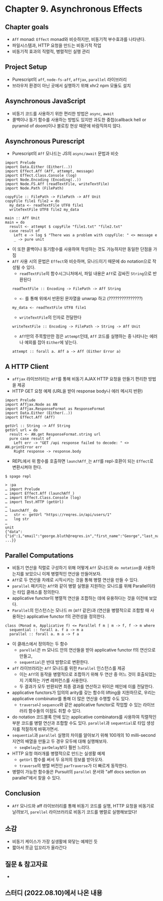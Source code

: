 # Chapter 9. Asynchronous Effects

## Chapter goals
- `Aff` monad: `Effect` monad와 비슷하지만, 비동기적 부수효과를 나타낸다.
- 파일시스템과, HTTP 요청을 만드는 비동기적 작업
- 비동기적 효과의 직렬적, 병렬적인 실행 관리

## Project Setup
- Purescript의 `aff`, `node-fs-aff`, `affjax`, `parallel` 라이브러리
- 브라우저 환경이 아닌 곳에서 실행하기 위해 xhr2 npm 모듈도 설치

## Asynchronous JavaScript
- 비동기 코드를 사용하기 위한 편리한 방법은 `async`, `await`
- 콜백이나 동기 함수를 사용하는 방법도 있지만 과도한 중첩(callback hell or pyramid of doom)이나 블로킹 현상 때문에 바람직하지 않다.


## Asynchronous Purescript
- Purescript의 `Aff` 모나드는 JS의 `async/await` 문법과 비슷
```
import Prelude
import Data.Either (Either(..))
import Effect.Aff (Aff, attempt, message)
import Effect.Class.Console (log)
import Node.Encoding (Encoding(..))
import Node.FS.Aff (readTextFile, writeTextFile)
import Node.Path (FilePath)

copyFile :: FilePath -> FilePath -> Aff Unit
copyFile file1 file2 = do
  my_data <- readTextFile UTF8 file1
  writeTextFile UTF8 file2 my_data

main :: Aff Unit
main = do
  result <- attempt $ copyFile "file1.txt" "file2.txt"
  case result of
    Left e -> log $ "There was a problem with copyFile: " <> message e
    _ -> pure unit

```
- 이 또한 콜백이나 동기함수를 사용하여 작성하는 것도 가능하지만 동일한 단점을 가짐
- `Aff` 사용 시의 문법은 `Effect`와 비슷하며, 모나드이기 때문에 do notation으로 작성될 수 있다.
  - `readTextFile`의 함수시그니처에서, 파일 내용은 `Aff`로 감싸진 `String`으로 반환된다
  ```
  readTextFile :: Encoding -> FilePath -> Aff String
  ```
  - `<-` 를 통해 위에서 반환된 문자열을 unwrap 하고 (???????????????)
  ```
  my_data <- readTextFile UTF8 file1
  ```
  - `writeTextFile`의 인자로 전달한다  
  ```
  writeTextFile :: Encoding -> FilePath -> String -> Aff Unit
  ```
  - `Aff`만의 주목할만한 점은 `attempt`인데, `Aff` 코드를 실행하는 중 나타나는 에러나 예외를 잡아 `Either`에 넣는다.
  ```
  attempt :: forall a. Aff a -> Aff (Either Error a)
  ```

## A HTTP Client
- `affjax` 라이브러리는 `Aff`를 통해 비동기 AJAX HTTP 요청을 만들기 편리한 방법을 제공
- HTTP GET 요청 예제 (URL을 받아 response body나 에러 메시지 반환)
```
import Prelude
import Affjax.Node as AN
import Affjax.ResponseFormat as ResponseFormat
import Data.Either (Either(..))
import Effect.Aff (Aff)

getUrl :: String -> Aff String
getUrl url = do
  result <- AN.get ResponseFormat.string url
  pure case result of
    Left err -> "GET /api response failed to decode: " <> AN.printError err
    Right response -> response.body
```
- REPL에서 위 함수를 호출하면 `launchAff_`는 `Aff`를 repl-호환이 되는 `Effect`로 변환시켜야 한다.
```shell
$ spago repl

> :pa
… import Prelude
… import Effect.Aff (launchAff_)
… import Effect.Class.Console (log)
… import Test.HTTP (getUrl)
…
… launchAff_ do
…   str <- getUrl "https://reqres.in/api/users/1"
…   log str
…
unit
{"data":{"id":1,"email":"george.bluth@reqres.in","first_name":"George","last_name":"Bluth", ...}}
```


## Parallel Computations
- 비동기 연산을 직렬로 구성하기 위해 어떻게 `Aff` 모나드와 `do notation`을 사용하는지를 보았으니 이제 병렬적인 연산을 만들어보자.
- `Aff`로 두 연산을 차례로 시작시키는 것을 통해 병렬 연산을 만들 수 있다.
- `parallel` 패키지는 `Aff`와 같이 병렬 실행을 지원하는 모나드를 위해 Parallel이라는 타입 클래스를 정의한다. 
- applicative functor이 병렬적 연산을 조합하는 데에 유용하다는 것을 이전에 보았다.
- `Parallel`의 인스턴스는 모나드 m (`Aff` 같은)과 (연산을 병렬적으로 조합할 때 사용하는) applicative functor f의 관련성을 정의한다.
```
class (Monad m, Applicative f) <= Parallel f m | m -> f, f -> m where
  sequential :: forall a. f a -> m a
  parallel :: forall a. m a -> f a
```
- 이 클래스에서 정의하는 두 함수
  - `parellel`은 m 모나드 안의 연산들을 받아 applicative functor f의 연산으로 만들고, 
  - `sequential`은 반대 방향으로 변환한다.
- `aff` 라이브러리는 `Aff` 모나드를 위한 `Parallel` 인스턴스를 제공
  - 이는 `Aff`의 동작을 병렬적으로 조합하기 위해 두 연산 중 어느 것이 호출되었는지 기록하는 가변 레퍼런스를 사용한다.
  - 두 결과가 모두 반환되면 최종 결과를 연산하고 뒤이은 메인에 이를 전달한다.
- applicative functors가 임의의 arity를 갖는 함수의 lifting을 지원하므로, 우리는 applicative combinator를 통해 더 많은 연산을 수행할 수도 있다.
  - `traverse`나 `sequence`와 같은 applicative functor로 작업할 수 있는 라이브러리 함수들의 이점도 취할 수 있다.
- do notation 코드블록 안에 있는 applicative combinators를 사용하여 직렬적인 부분 코드를 병렬 연산과 조합할 수도 있다. `parallel`과 `sequential`로 타입 생성자를 적절하게 바꿔가면서.
- `sequential`과 `parallel` 실행의 차이를 알아보기 위해 100개의 10 milli-second 지연의 배열을 만들고 두 경우 모두에 대해 실행해보자. 
  - `seqDelay`는 `parDelay`보다 훨씬 느리다. 
- HTTP 요청 여러개를 병렬적으로 만드는 실생활 예제
  - `getUrl` 함수를 써서 두 유저의 정보를 받아오자.
  - `traverse`의 병렬 버전인 `parTraverse`가 더 빠르게 동작한다.
- 병렬이 가능한 함수들은 Pursuit의 `parallel` 문서와 "aff docs section on parallel"에서 찾을 수 있다.

## Conclusion
- `Aff` 모나드와 aff 라이브러리를 통해 비동기 코드를 실행, HTTP 요청을 비동기로 날려보기, `parellel` 라이브러리로 비동기 코드를 병렬로 실행해보았다!

## 소감
- 비동기 케이스가 가장 실생활에 와닿는 예제인 듯
- 짧아서 쪼금 입꼬리가 올라간다

## 질문 & 참고자료
- 

## 스터디 (2022.08.10)에서 나온 내용
